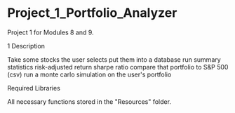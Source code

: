 # Project_1_Portfolio_Analyzer
Project 1 for Modules 8 and 9.

1
Description



Take some stocks the user selects
put them into a database
run summary statistics
risk-adjusted return
sharpe ratio
compare that portfolio to S&P 500 (csv)
run a monte carlo simulation on the user's portfolio



Required Libraries




All necessary functions stored in the "Resources" folder.

